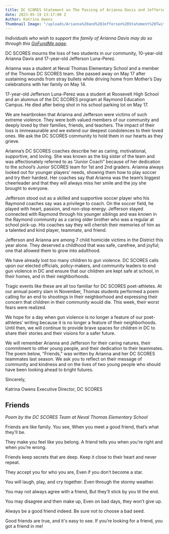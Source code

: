```yaml
---
title: DC SCORES Statement on The Passing of Arianna Davis and Jefferson Luna-Perez
date: 2023-05-19 13:17:00 Z
Author: Katrina Owens
Thumbnail Image: "/uploads/Arianna%20and%20Jefferson%20Statement%20Twitter.png"
---
```


*Individuals who wish to support the family of Arianna Davis may do so through this [GoFundMe page](https://www.gofundme.com/f/help-ariannas-family-after-mothers-day-shooting?utm_campaign=p_cp\+share-sheet&utm_content=undefined&utm_medium=copy_link_all&utm_source=customer&utm_term=undefined).*













DC SCORES mourns the loss of two students in our community, 10-year-old Arianna Davis and 17-year-old Jefferson Luna-Perez.

Arianna was a student at Neval Thomas Elementary School and a member of the Thomas DC SCORES team. She passed away on May 17 after sustaining wounds from stray bullets while driving home from Mother’s Day celebrations with her family on May 14.

17-year-old Jefferson Luna-Perez was a student at Roosevelt High School and an alumnus of the DC SCORES program at Raymond Education Campus. He died after being shot in his school parking lot on May 17.

We are heartbroken that Arianna and Jefferson were victims of such extreme violence. They were both valued members of our community and deeply loved by their families, friends, and teachers. The impact of their loss is immeasurable and we extend our deepest condolences to their loved ones. We ask the DC SCORES community to hold them in our hearts as they grieve.

Arianna’s DC SCORES coaches describe her as caring, motivational, supportive, and loving. She was known as the big sister of the team and was affectionately referred to as “Junior Coach” because of her dedication to the school’s Junior SCORES team for 1st and 2nd graders. Arianna always looked out for younger players' needs, showing them how to play soccer and try their hardest. Her coaches say that Arianna was the team’s biggest cheerleader and that they will always miss her smile and the joy she brought to everyone.

Jefferson stood out as a skilled and supportive soccer player who his Raymond coaches say was a privilege to coach. On the soccer field, he played with heart, passion, and non-stop energy. Jefferson stayed connected with Raymond through his younger siblings and was known in the Raymond community as a caring older brother who was a regular at school pick-up. His coaches say they will cherish their memories of him as a talented and kind player, teammate, and friend.

Jefferson and Arianna are among 7 child homicide victims in the District this year alone. They deserved a childhood that was safe, carefree, and joyful; one that allowed them to grow into adulthood.

We have already lost too many children to gun violence. DC SCORES calls upon our elected officials, policy-makers, and community leaders to end gun violence in DC and ensure that our children are kept safe at school, in their homes, and in their neighborhoods.

Tragic events like these are all too familiar for DC SCORES poet-athletes. At our annual poetry slam in November, Thomas students performed a poem calling for an end to shootings in their neighborhood and expressing their concern that children in their community would die. This week, their worst fears were realized.

We hope for a day when gun violence is no longer a feature of our poet-athletes' writing because it is no longer a feature of their neighborhoods. Until then, we will continue to provide brave spaces for children in DC to share their stories and their visions for a safer future.

We will remember Arianna and Jefferson for their caring natures, their commitment to other young people, and their dedication to their teammates. The poem below, "Friends," was written by Arianna and her DC SCORES teammates last season. We ask you to reflect on their message of community and kindness and on the lives of two young people who should have been looking ahead to bright futures.

Sincerely,

Katrina Owens
Executive Director, DC SCORES

## Friends

*Poem by the DC SCORES Team at Neval Thomas Elementary School*

Friends are like family. You see,
When you meet a good friend, that’s what they’ll be.

They make you feel like you belong.
A friend tells you when you’re right and when you’re wrong.

Friends keep secrets that are deep.
Keep it close to their heart and never repeat.

They accept you for who you are,
Even if you don’t become a star.

You will laugh, play, and cry together.
Even through the stormy weather.

You may not always agree with a friend,
But they’ll stick by you til the end.

You may disagree and then make up,
Even on bad days, they won’t give up.

Always be a good friend indeed.
Be sure not to choose a bad seed.

Good friends are true, and it's easy to see.
If you’re looking for a friend, you got a friend in me!